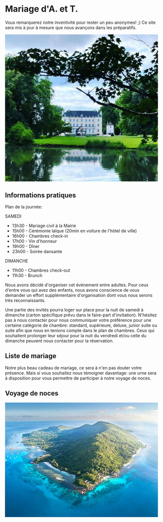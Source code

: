 # Mariage d'A. et T.

Vous remarquerez notre inventivité pour rester un peu anonymes! ;) 
Ce site sera mis à jour à mesure que nous avançons dans les préparatifs. 

![Chateau](https://github.com/thainbnaeut/thainbnaeut.github.io/blob/main/ch.jpeg?raw=true)

## Informations pratiques

Plan de la journée:

SAMEDI
- 13h30 - Mariage civil à la Mairie 
- 15h00 - Cérémonie laïque (20min en voiture de l'hôtel de ville)
- 16h00 - Chambres check-in
- 17h00 - Vin d'honneur
- 19h00 - Dîner
- 23h00 - Soirée dansante 

DIMANCHE
- 11h00 - Chambres check-out
- 11h30 - Brunch

Nous avons décidé d'organiser cet évènement entre adultes. Pour ceux d'entre vous qui avez des enfants, nous avons conscience de vous demander un effort supplémentaire d'organisation dont vous nous serons très reconnaissants. 

Une partie des invités pourra loger sur place pour la nuit de samedi à dimanche (carton spécifique prévu dans le faire-part d'invitation). N'hésitez pas à nous contacter pour nous communiquer votre préférence pour une certaine catégorie de chambre: standard, supérieure, deluxe, junior suite ou suite afin que nous en tenions compte dans le plan de chambres. Ceux qui souhaitent prolonger leur séjour pour la nuit du vendredi et/ou celle du dimanche peuvent nous contacter pour la réservation. 

## Liste de mariage
Notre plus beau cadeau de mariage, ce sera à n'en pas douter votre présence. Mais si vous souhaitez nous témoigner davantage: une urne sera à disposition pour vous permettre de participer à notre voyage de noces. 

## Voyage de noces
![Destination](https://github.com/thainbnaeut/thainbnaeut.github.io/blob/main/destination.jpg?raw=true)
